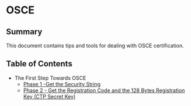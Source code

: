# OSCE

## Summary

This document contains tips and tools for dealing with OSCE certification.

## Table of Contents

* The First Step Towards OSCE 
  * [Phase 1 -Get the Security String](https://github.com/ptsec/OSCE/blob/master/Dynamic-Analysis-Secret-Key.txt)
  * [Phase 2 - Get the Registration Code and the 128 Bytes Registration Key (CTP Secret Key)](https://github.com/ptsec/OSCE/blob/master/Dynamic-Analysis-Secret-Key.txt)


